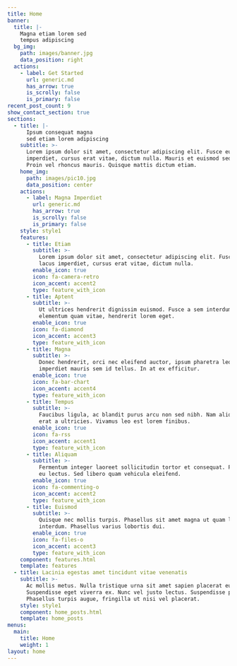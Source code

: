 ```yaml
---
title: Home
banner:
  title: |-
    Magna etiam lorem sed
    tempus adipiscing
  bg_img:
    path: images/banner.jpg
    data_position: right
  actions:
    - label: Get Started
      url: generic.md
      has_arrow: true
      is_scrolly: false
      is_primary: false
recent_post_count: 9
show_contact_section: true
sections:
  - title: |-
      Ipsum consequat magna
      sed etiam lorem adipiscing
    subtitle: >-
      Lorem ipsum dolor sit amet, consectetur adipiscing elit. Fusce eu lacus
      imperdiet, cursus erat vitae, dictum nulla. Mauris et euismod sed nunc.
      Proin vel rhoncus mauris. Quisque mattis dictum etiam.
    home_img:
      path: images/pic10.jpg
      data_position: center
    actions:
      - label: Magna Imperdiet
        url: generic.md
        has_arrow: true
        is_scrolly: false
        is_primary: false
    style: style1
    features:
      - title: Etiam
        subtitle: >-
          Lorem ipsum dolor sit amet, consectetur adipiscing elit. Fusce eu
          lacus imperdiet, cursus erat vitae, dictum nulla.
        enable_icon: true
        icon: fa-camera-retro
        icon_accent: accent2
        type: feature_with_icon
      - title: Aptent
        subtitle: >-
          Ut ultrices hendrerit dignissim euismod. Fusce a sem interdum,
          elementum quam vitae, hendrerit lorem eget.
        enable_icon: true
        icon: fa-diamond
        icon_accent: accent3
        type: feature_with_icon
      - title: Magna
        subtitle: >-
          Donec hendrerit, orci nec eleifend auctor, ipsum pharetra leo, eu
          imperdiet mauris sem id tellus. In at ex efficitur.
        enable_icon: true
        icon: fa-bar-chart
        icon_accent: accent4
        type: feature_with_icon
      - title: Tempus
        subtitle: >-
          Faucibus ligula, ac blandit purus arcu non sed nibh. Nam aliquam in
          erat a ultricies. Vivamus leo est lorem finibus.
        enable_icon: true
        icon: fa-rss
        icon_accent: accent1
        type: feature_with_icon
      - title: Aliquam
        subtitle: >-
          Fermentum integer laoreet sollicitudin tortor et consequat. Phasellus
          eu lectus. Sed libero quam vehicula eleifend.
        enable_icon: true
        icon: fa-commenting-o
        icon_accent: accent2
        type: feature_with_icon
      - title: Euismod
        subtitle: >-
          Quisque nec mollis turpis. Phasellus sit amet magna ut quam lacinia
          interdum. Phasellus varius lobortis dui.
        enable_icon: true
        icon: fa-files-o
        icon_accent: accent3
        type: feature_with_icon
    component: features.html
    template: features
  - title: Lacinia egestas amet tincidunt vitae venenatis
    subtitle: >-
      Ac mollis metus. Nulla tristique urna sit amet sapien placerat euismod.
      Suspendisse eget viverra ex. Nunc vel justo lectus. Suspendisse potenti.
      Phasellus turpis augue, fringilla ut nisi vel placerat.
    style: style1
    component: home_posts.html
    template: home_posts
menus:
  main:
    title: Home
    weight: 1
layout: home
---
```

